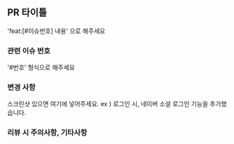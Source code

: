 ## PR 타이틀
'feat:[#이슈번호] 내용' 으로 해주세요

### 관련 이슈 번호
'#번호' 형식으로 해주세요

### 변경 사항
스크린샷 있으면 여기에 넣어주세요.
ex ) 로그인 시, 네이버 소셜 로그인 기능을 추가했습니다.

### 리뷰 시 주의사항, 기타사항
